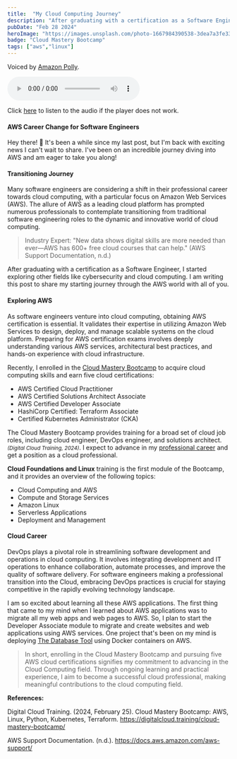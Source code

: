 ```yaml
---
title:  "My Cloud Computing Journey"
description: "After graduating with a certification as a Software Engineer, I started exploring other fields like cybersecurity and cloud computing...."
pubDate: "Feb 28 2024"
heroImage: "https://images.unsplash.com/photo-1667984390538-3dea7a3fe33d?auto=format&fit=crop&w=927&h=927"
badge: "Cloud Mastery Bootcamp"
tags: ["aws","linux"]
---
```


Voiced by <a href="https://aws.amazon.com/polly/" target="_blank">Amazon Polly</a>.

<audio controls>
  <source src="https://hcoco1-website-bucket-12345.s3.amazonaws.com/037be0b6-9d33-47dc-b349-9b5c3c2470ef.mp3" type="audio/mpeg">
  Your browser does not support the audio element.
</audio>

Click [here](https://hcoco1-website-bucket-12345.s3.amazonaws.com/037be0b6-9d33-47dc-b349-9b5c3c2470ef.mp3) to listen to the audio if the player does not work.



#### AWS Career Change for Software Engineers
Hey there! 🚀 It's been a while since my last post, but I'm back with exciting news I can't wait to share. I've been on an incredible journey diving into AWS and am eager to take you along!

#### Transitioning Journey

Many software engineers are considering a shift in their professional career towards cloud computing, with a particular focus on Amazon Web Services (AWS). The allure of AWS as a leading cloud platform has prompted numerous professionals to contemplate transitioning from traditional software engineering roles to the dynamic and innovative world of cloud computing.

>Industry Expert: "New data shows digital skills are more needed than ever—AWS has 600+ free cloud courses that can help." (AWS Support Documentation, n.d.)

After graduating with a certification as a Software Engineer, I started exploring other fields like cybersecurity and cloud computing. I am writing this post to share my starting journey through the AWS world with all of you.

#### Exploring AWS

As software engineers venture into cloud computing, obtaining AWS certification is essential. It validates their expertise in utilizing Amazon Web Services to design, deploy, and manage scalable systems on the cloud platform. Preparing for AWS certification exams involves deeply understanding various AWS services, architectural best practices, and hands-on experience with cloud infrastructure.

Recently, I enrolled in the <a href="https://digitalcloud.training/cloud-mastery-bootcamp/?megamenu" target="_blank">Cloud Mastery Bootcamp</a>  to acquire cloud computing skills and earn five cloud certifications:

- AWS Certified Cloud Practitioner
- AWS Certified Solutions Architect Associate
- AWS Certified Developer Associate
- HashiCorp Certified: Terraform Associate
- Certified Kubernetes Administrator (CKA)

The Cloud Mastery Bootcamp provides training for a broad set of cloud job roles, including cloud engineer, DevOps engineer, and solutions architect. *<small>(Digital Cloud Training, 2024)</small>*. I expect to advance in my <a href="https://www.hcoco1.com/cv" target="_blank">professional career</a>  and get a position as a cloud professional.

**Cloud Foundations and Linux** training is the first module of the Bootcamp, and it provides an overview of the following topics:

- Cloud Computing and AWS
- Compute and Storage Services
- Amazon Linux
- Serverless Applications
- Deployment and Management

#### Cloud Career

DevOps plays a pivotal role in streamlining software development and operations in cloud computing. It involves integrating development and IT operations to enhance collaboration, automate processes, and improve the quality of software delivery. For software engineers making a professional transition into the Cloud, embracing DevOps practices is crucial for staying competitive in the rapidly evolving technology landscape.

I am so excited about learning all these AWS applications. The first thing that came to my mind when I learned about AWS applications was to migrate all my web apps and web pages to AWS. So, I plan to start the Developer Associate module to migrate and create websites and web applications using AWS services. One project that's been on my mind is deploying <a href="https://www.hcoco1.com/portfolio/database-tool" target="_blank">The Database Tool</a> using Docker containers on AWS.

>In short, enrolling in the Cloud Mastery Bootcamp and pursuing five AWS cloud certifications signifies my commitment to advancing in the Cloud Computing field. Through ongoing learning and practical experience, I aim to become a successful cloud professional, making meaningful contributions to the cloud computing field.

 
**References:**

Digital Cloud Training. (2024, February 25). Cloud Mastery Bootcamp: AWS, Linux, Python, Kubernetes, Terraform. https://digitalcloud.training/cloud-mastery-bootcamp/

AWS Support Documentation. (n.d.). https://docs.aws.amazon.com/aws-support/